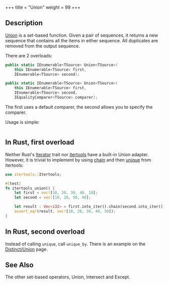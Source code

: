 +++
title = "Union"
weight = 99
+++

## Description

[Union](https://docs.microsoft.com/en-gb/dotnet/api/system.linq.enumerable.union?view=netframework-4.7.1#System_Linq_Enumerable_Union)
is a set-based function. Given a pair of sequences, it returns a new sequence that contains all the
items in either sequence. All duplicates are removed from the output sequence.

There are 2 overloads:

```cs
public static IEnumerable<TSource> Union<TSource>(
    this IEnumerable<TSource> first,
    IEnumerable<TSource> second);

public static IEnumerable<TSource> Union<TSource>(
    this IEnumerable<TSource> first,
    IEnumerable<TSource> second,
    IEqualityComparer<TSource> comparer);
```

The first uses a default comparer, the second allows you to specify the comparer.

Usage is simple:

```cs
```

## In Rust, first overload

Neither Rust's [Iterator](https://doc.rust-lang.org/core/iter/trait.Iterator.html) trait nor
[itertools](https://docs.rs/crate/itertools/0.7.7) have a built-in Union adapter. However, it is
trivial to implement by using
[chain](https://doc.rust-lang.org/core/iter/trait.Iterator.html#method.chain) and then
[unique](./linq/distinct.md) from itertools:

```rs
use itertools::Itertools;

#[test]
fn itertools_union() {
    let first = vec![10, 20, 30, 40, 10];
    let second = vec![10, 20, 50, 40];

    let result : Vec<i32> = first.into_iter().chain(second.into_iter()).unique().collect();
    assert_eq!(result, vec![10, 20, 30, 40, 50]);
}
```

## In Rust, second overload

Instead of calling `unique`, call `unique_by`. There is an example on the [Distinct/Union](./linq/distinct.md) page.

## See Also

The other set-based operators, Union, Intersect and Except.
